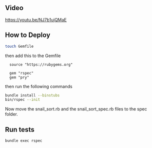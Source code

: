 ## Video
https://youtu.be/NJ7b1ujQMaE

## How to Deploy
```bash
touch Gemfile
```

then add this to the Gemfile

```
  source "https://rubygems.org"

  gem "rspec"
  gem "pry"
```

then run the following commands

```bash
bundle install --binstubs
bin/rspec --init
```

Now move the snail_sort.rb and the snail_sort_spec.rb files to the spec folder.

## Run tests
```bash
bundle exec rspec
```